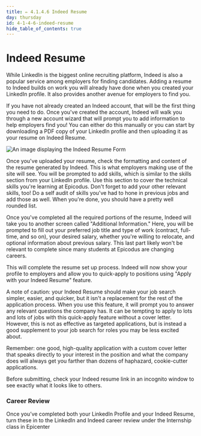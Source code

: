 ```yaml
---
title: ✏️ 4.1.4.6 Indeed Resume
day: thursday
id: 4-1-4-6-indeed-resume
hide_table_of_contents: true
---
```


# Indeed Resume
While LinkedIn is the biggest online recruiting platform, Indeed is also a popular service among employers for finding candidates. Adding a resume to Indeed builds on work you will already have done when you created your LinkedIn profile. It also provides another avenue for employers to find you.

If you have not already created an Indeed account, that will be the first thing you need to do. Once you've created the account, Indeed will walk you through a new account wizard that will prompt you to add information to help employers find you! You can either do this manually or you can start by downloading a PDF copy of your LinkedIn profile and then uploading it as your resume on Indeed Resume.

![An image displaying the Indeed Resume Form](/images/Soft+Skills+%26+Career+Prep/career-services-indeed-resume-form.png)

Once you've uploaded your resume, check the formatting and content of the resume generated by Indeed. This is what employers making use of the site will see. You will be prompted to add skills, which is similar to the skills section from your LinkedIn profile. Use this section to cover the technical skills you're learning at Epicodus. Don't forget to add your other relevant skills, too! Do a self audit of skills you've had to hone in previous jobs and add those as well. When you're done, you should have a pretty well rounded list. 

Once you've completed all the required portions of the resume, Indeed will take you to another screen called "Additional Information." Here, you will be prompted to fill out your preferred job title and type of work (contract, full-time, and so on), your desired salary, whether you're willing to relocate, and optional information about previous salary. This last part likely won't be relevant to complete since many students at Epicodus are changing careers.

This will complete the resume set up process. Indeed will now show your profile to employers and allow you to quick-apply to positions using "Apply with your Indeed Resume" feature.

A note of caution: your Indeed Resume should make your job search simpler, easier, and quicker, but it isn't a replacement for the rest of the application process. When you use this feature, it will prompt you to answer any relevant questions the company has. It can be tempting to apply to lots and lots of jobs with this quick-apply feature without a cover letter. However, this is not as effective as targeted applications, but is instead a good supplement to your job search for roles you may be less excited about.

Remember: one good, high-quality application with a custom cover letter that speaks directly to your interest in the position and what the company does will always get you farther than dozens of haphazard, cookie-cutter applications.

Before submitting, check your Indeed resume link in an incognito window to see exactly what it looks like to others.

### Career Review 

Once you’ve completed both your LinkedIn Profile and your Indeed Resume, turn these in to the LinkedIn and Indeed career review under the Internship class in Epicenter 
